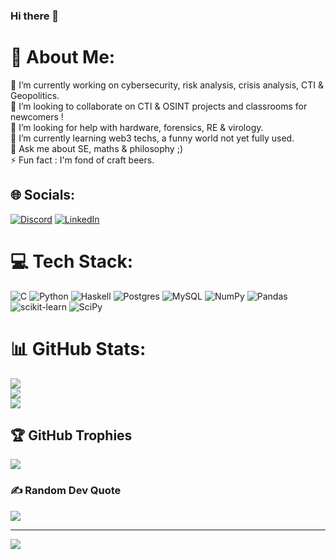 ### Hi there 👋

# 💫 About Me:
🔭 I’m currently working on cybersecurity, risk analysis, crisis analysis, CTI & Geopolitics.<br>👯 I’m looking to collaborate on CTI & OSINT projects and classrooms for newcomers !<br>🤝 I’m looking for help with hardware, forensics, RE & virology.<br>🌱 I’m currently learning web3 techs, a funny world not yet fully used.<br>💬 Ask me about SE, maths & philosophy ;)<br>⚡ Fun fact : I'm fond of craft beers.


## 🌐 Socials:
[![Discord](https://img.shields.io/badge/Discord-%237289DA.svg?logo=discord&logoColor=white)](https://discord.gg/Petit_Bourge0is#7016) [![LinkedIn](https://img.shields.io/badge/LinkedIn-%230077B5.svg?logo=linkedin&logoColor=white)](https://www.linkedin.com/in/bastien-winter/)

# 💻 Tech Stack:
![C](https://img.shields.io/badge/c-%2300599C.svg?style=for-the-badge&logo=c&logoColor=white) ![Python](https://img.shields.io/badge/python-3670A0?style=for-the-badge&logo=python&logoColor=ffdd54) ![Haskell](https://img.shields.io/badge/Haskell-5e5086?style=for-the-badge&logo=haskell&logoColor=white) ![Postgres](https://img.shields.io/badge/postgres-%23316192.svg?style=for-the-badge&logo=postgresql&logoColor=white) ![MySQL](https://img.shields.io/badge/mysql-%2300f.svg?style=for-the-badge&logo=mysql&logoColor=white) ![NumPy](https://img.shields.io/badge/numpy-%23013243.svg?style=for-the-badge&logo=numpy&logoColor=white) ![Pandas](https://img.shields.io/badge/pandas-%23150458.svg?style=for-the-badge&logo=pandas&logoColor=white) ![scikit-learn](https://img.shields.io/badge/scikit--learn-%23F7931E.svg?style=for-the-badge&logo=scikit-learn&logoColor=white) ![SciPy](https://img.shields.io/badge/SciPy-%230C55A5.svg?style=for-the-badge&logo=scipy&logoColor=%white)
# 📊 GitHub Stats:
![](https://github-readme-stats.vercel.app/api?username=Winter-Labs&theme=dark&hide_border=false&include_all_commits=false&count_private=false)<br/>
![](https://github-readme-streak-stats.herokuapp.com/?user=Winter-Labs&theme=dark&hide_border=false)<br/>
![](https://github-readme-stats.vercel.app/api/top-langs/?username=Winter-Labs&theme=dark&hide_border=false&include_all_commits=false&count_private=false&layout=compact)

## 🏆 GitHub Trophies
![](https://github-profile-trophy.vercel.app/?username=Winter-Labs&theme=radical&no-frame=true&no-bg=true&margin-w=4)

### ✍️ Random Dev Quote
![](https://quotes-github-readme.vercel.app/api?type=horizontal&theme=dark)

---
[![](https://visitcount.itsvg.in/api?id=Winter-Labs&icon=2&color=9)](https://visitcount.itsvg.in)

<!-- Proudly created with GPRM ( https://gprm.itsvg.in ) ! Very easy to use, I recommend it -->

